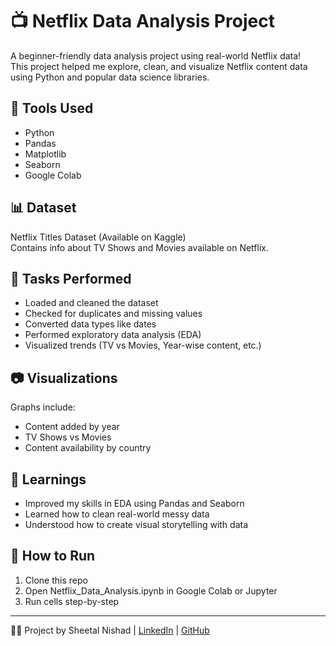 # 📺 Netflix Data Analysis Project

A beginner-friendly data analysis project using real-world Netflix data!  
This project helped me explore, clean, and visualize Netflix content data using Python and popular data science libraries.

## 📌 Tools Used
- Python
- Pandas
- Matplotlib
- Seaborn
- Google Colab

## 📊 Dataset
Netflix Titles Dataset (Available on Kaggle)  
Contains info about TV Shows and Movies available on Netflix.

## 📁 Tasks Performed
- Loaded and cleaned the dataset
- Checked for duplicates and missing values
- Converted data types like dates
- Performed exploratory data analysis (EDA)
- Visualized trends (TV vs Movies, Year-wise content, etc.)

## 📷 Visualizations
Graphs include:
- Content added by year
- TV Shows vs Movies
- Content availability by country

## 🚀 Learnings
- Improved my skills in EDA using Pandas and Seaborn
- Learned how to clean real-world messy data
- Understood how to create visual storytelling with data

## 📎 How to Run
1. Clone this repo
2. Open Netflix_Data_Analysis.ipynb in Google Colab or Jupyter
3. Run cells step-by-step

---

👩‍💻 Project by Sheetal Nishad | [LinkedIn](https://www.linkedin.com/in/sheetal-nishad-7378b52b8) | [GitHub](https://github.com/your-username)
